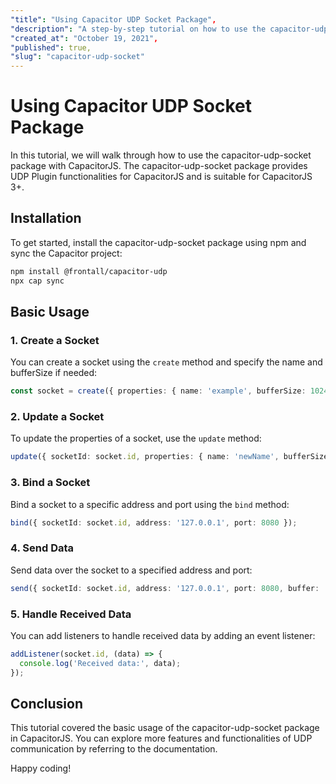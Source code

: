 ```yaml
---
"title": "Using Capacitor UDP Socket Package",
"description": "A step-by-step tutorial on how to use the capacitor-udp-socket package in CapacitorJS.",
"created_at": "October 19, 2021",
"published": true,
"slug": "capacitor-udp-socket"
---
```


# Using Capacitor UDP Socket Package

In this tutorial, we will walk through how to use the capacitor-udp-socket package with CapacitorJS. The capacitor-udp-socket package provides UDP Plugin functionalities for CapacitorJS and is suitable for CapacitorJS 3+.

## Installation

To get started, install the capacitor-udp-socket package using npm and sync the Capacitor project:

```bash
npm install @frontall/capacitor-udp
npx cap sync
```

## Basic Usage

### 1. Create a Socket

You can create a socket using the `create` method and specify the name and bufferSize if needed:

```typescript
const socket = create({ properties: { name: 'example', bufferSize: 1024 } });
```

### 2. Update a Socket

To update the properties of a socket, use the `update` method:

```typescript
update({ socketId: socket.id, properties: { name: 'newName', bufferSize: 2048 } });
```

### 3. Bind a Socket

Bind a socket to a specific address and port using the `bind` method:

```typescript
bind({ socketId: socket.id, address: '127.0.0.1', port: 8080 });
```

### 4. Send Data

Send data over the socket to a specified address and port:

```typescript
send({ socketId: socket.id, address: '127.0.0.1', port: 8080, buffer: 'Hello, World!' });
```

### 5. Handle Received Data

You can add listeners to handle received data by adding an event listener:

```typescript
addListener(socket.id, (data) => {
  console.log('Received data:', data);
});
```

## Conclusion

This tutorial covered the basic usage of the capacitor-udp-socket package in CapacitorJS. You can explore more features and functionalities of UDP communication by referring to the documentation.

Happy coding!